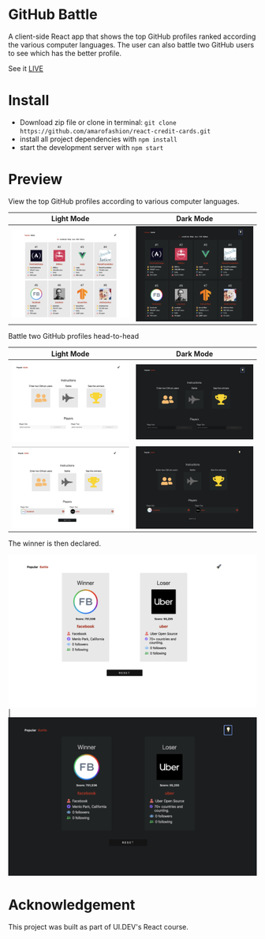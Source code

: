 # GitHub Battle

A client-side React app that shows the top GitHub profiles ranked according the various computer languages.  The user can also battle two GitHub users to see which has the better profile.

See it [LIVE](https://frosty-williams-207395.netlify.app/)

# Install
* Download zip file or clone in terminal: `git clone https://github.com/amarofashion/react-credit-cards.git`
* install all project dependencies with `npm install`
* start the development server with `npm start`


# Preview

View the top GitHub profiles according to various computer languages.

Light Mode  | Dark Mode
------------- | -------------
![App image1](./images/1a.png)  | ![App image1](./images/1b.png)

Battle two GitHub profiles head-to-head

Light Mode  | Dark Mode
------------- | -------------
![App image1](./images/2a.png)  | ![App image1](./images/2b.png)
![App image1](./images/3a.png)  | ![App image1](./images/3b.png)

The winner is then declared.

![App image1](./images/4a.png)  | ![App image1](./images/4b.png)


# Acknowledgement
This project was built as part of UI.DEV's React course.
